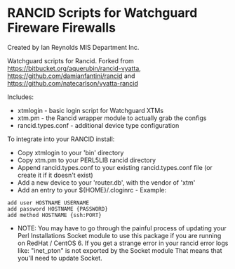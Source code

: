 RANCID Scripts for Watchguard Fireware Firewalls
======
Created by Ian Reynolds
MIS Department Inc.

Watchguard scripts for Rancid.  Forked from
https://bitbucket.org/aquerubin/rancid-vyatta, https://github.com/damianfantini/rancid and https://github.com/natecarlson/vyatta-rancid

Includes:

* xtmlogin - basic login script for Watchguard XTMs
* xtm.pm - the Rancid wrapper module to actually grab the configs
* rancid.types.conf - additional device type configuration

To integrate into your RANCID install:

* Copy xtmlogin to your 'bin' directory
* Copy xtm.pm to your PERL5LIB rancid directory
* Append rancid.types.conf to your existing rancid.types.conf file (or create it if it doesn't exist)
* Add a new device to your 'router.db', with the vendor of 'xtm'
* Add an entry to your ${HOME}/.cloginrc - Example:
```
add user HOSTNAME USERNAME
add password HOSTNAME {PASSWORD}
add method HOSTNAME {ssh:PORT}
```
* NOTE: You may have to go through the painful process of updating your Perl Installations Socket module to use this package if you are running on RedHat / CentOS 6. If you get a strange error in your rancid error logs like: 
"inet_pton" is not exported by the Socket module
That means that you'll need to update Socket.
